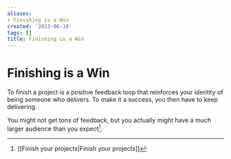 ```yaml
---
aliases:
- Finishing is a Win
created: '2023-06-18'
tags: []
title: Finishing is a Win
---
```


# Finishing is a Win

To finish a project is a positive feedback loop that reinforces your identity of being someone who delivers. To make it a success, you then have to keep delivering.

You might not get tons of feedback, but you actually might have a much larger audience than you expect[^1].

[^1]: [[Finish your projects|Finish your projects]]